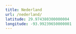 ```yaml
---
title: Nederland
url: /nederland/
latitude: 29.974380300000004
longitude: -93.99239650000001
---
```

